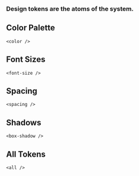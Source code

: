 ### Design tokens are the atoms of the system.

## Color Palette

```
<color />
```

## Font Sizes

```
<font-size />
```

## Spacing

```
<spacing />
```

## Shadows

```
<box-shadow />
```

## All Tokens

```
<all />
```
